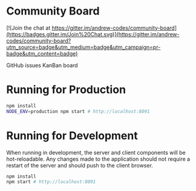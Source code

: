 Community Board
===============

[![Join the chat at https://gitter.im/andrew-codes/community-board](https://badges.gitter.im/Join%20Chat.svg)](https://gitter.im/andrew-codes/community-board?utm_source=badge&utm_medium=badge&utm_campaign=pr-badge&utm_content=badge)

GitHub issues KanBan board

Running for Production
======================

```bash
npm install
NODE_ENV=production npm start # http://localhost:8091
```

Running for Development
=======================

When running in development, the server and client components will be hot-reloadable. Any changes made to the application should not require a restart of the server and should push to the client browser.

```bash
npm install
npm start # http://localhost:8091
```
